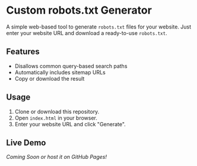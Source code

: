 # Custom robots.txt Generator

A simple web-based tool to generate `robots.txt` files for your website. Just enter your website URL and download a ready-to-use `robots.txt`.

## Features

- Disallows common query-based search paths
- Automatically includes sitemap URLs
- Copy or download the result

## Usage

1. Clone or download this repository.
2. Open `index.html` in your browser.
3. Enter your website URL and click "Generate".

## Live Demo

*Coming Soon or host it on GitHub Pages!*
